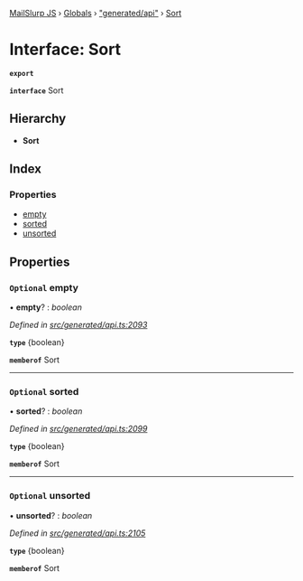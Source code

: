 [MailSlurp JS](../README.md) › [Globals](../globals.md) › ["generated/api"](../modules/_generated_api_.md) › [Sort](_generated_api_.sort.md)

# Interface: Sort

**`export`** 

**`interface`** Sort

## Hierarchy

* **Sort**

## Index

### Properties

* [empty](_generated_api_.sort.md#optional-empty)
* [sorted](_generated_api_.sort.md#optional-sorted)
* [unsorted](_generated_api_.sort.md#optional-unsorted)

## Properties

### `Optional` empty

• **empty**? : *boolean*

*Defined in [src/generated/api.ts:2093](https://github.com/mailslurp/mailslurp-client-ts-js/blob/7141c32/src/generated/api.ts#L2093)*

**`type`** {boolean}

**`memberof`** Sort

___

### `Optional` sorted

• **sorted**? : *boolean*

*Defined in [src/generated/api.ts:2099](https://github.com/mailslurp/mailslurp-client-ts-js/blob/7141c32/src/generated/api.ts#L2099)*

**`type`** {boolean}

**`memberof`** Sort

___

### `Optional` unsorted

• **unsorted**? : *boolean*

*Defined in [src/generated/api.ts:2105](https://github.com/mailslurp/mailslurp-client-ts-js/blob/7141c32/src/generated/api.ts#L2105)*

**`type`** {boolean}

**`memberof`** Sort
